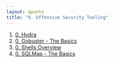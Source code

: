 ```yaml
---
layout: apunte
title: "9. Offensive Security Tooling"
---
```


1. [0. Hydra](/apuntes/thm/0-pre-career/2-cyber-security-101/9-offensive-security-tooling/1-hydra/0-hydra/)
2. [0. Gobuster - The Basics](/apuntes/thm/0-pre-career/2-cyber-security-101/9-offensive-security-tooling/2-gobuster-the-basics/0-gobuster-the-basics/)
3. [0. Shells Overview](/apuntes/thm/0-pre-career/2-cyber-security-101/9-offensive-security-tooling/3-shells-overview/0-shells-overview/)
4. [0. SQLMap - The Basics](/apuntes/thm/0-pre-career/2-cyber-security-101/9-offensive-security-tooling/4-sqlmap-the-basics/0-sqlmap-the-basics/)
